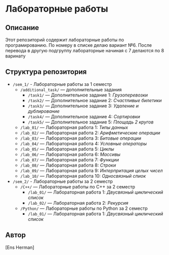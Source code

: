 # Лабораторные работы

## Описание
Этот репозиторий содержит лабораторные работы по програмированию. По номеру в списке делаю вариант №6. После перевода в другую подгруппу лабораторные начиная с 7 делаются по 8 варинату

## Структура репозитория

- `/sem_1/` - Лабораторные работы за 1 семестр
    - `/additional_task/` — дополнительные задания
        - `/task1/` — Дополнительное задание 1: *Грузоперевозки*
        - `/task2/` — Дополнительное задание 2: *Счастливые билетики*
        - `/task3/` — Дополнительное задание 3: *Удаление и дублирование*
        - `/task4/` — Дополнительное задание 4: *Сортировки*
        - `/task5/` — Дополнительное задание 5: *Площадь 2 кругов*
    - `/lab_01/` — Лабораторная работа 1: *Типы данных*
    - `/lab_02/` — Лабораторная работа 2: *Арифметические операции*
    - `/lab_03/` — Лабораторная работа 3: *Битовые операции*
    - `/lab_04/` — Лабораторная работа 4: *Условные операторы*
    - `/lab_05/` — Лабораторная работа 5: *Циклы*
    - `/lab_06/` — Лабораторная работа 6: *Массивы*
    - `/lab_07/` — Лабораторная работа 7: *Функции*
    - `/lab_08/` — Лабораторная работа 8: *Строки*
    - `/lab_09/` — Лабораторная работа 9: *Интерпритация целых чисел*
    - `/lab_10/` — Лабораторная работа 10: *Односвязный спиок*
- `/sem_2/` - Лабораторные работы за 2 семестр
    - `/C++/` — Лабораторные работы по C++ за 2 семестр
        - `/lab_01/` — Лабораторная работа 1: *Двусвязный циклический список*
        - `/lab_02/` — Лабораторная работа 2: *Рекурсия*
    - `/Python/` — Лабораторные работы по Python за 2 семестр
        - `/lab_01/` — Лабораторная работа 1: *Двусвязный циклический список*
  
## Автор
[Ens Herman]
